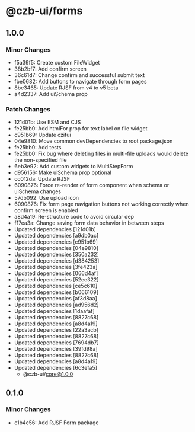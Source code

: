 # @czb-ui/forms

## 1.0.0

### Minor Changes

- f5a39f5: Create custom FileWidget
- 38b2bf7: Add confirm screen
- 36c61d7: Change confirm and successful submit text
- fbe0682: Add buttons to navigate through form pages
- 8be3465: Update RJSF from v4 to v5 beta
- a4d2337: Add uiSchema prop

### Patch Changes

- 121d01b: Use ESM and CJS
- fe25bb0: Add htmlFor prop for text label on file widget
- c951b69: Update czifui
- 04e9810: Move common devDependencies to root package.json
- fe25bb0: Add tests
- fe25bb0: Fix bug where deleting files in multi-file uploads would delete the non-specified file
- 6eb3e92: Add custom widgets to MultiStepForm
- d956156: Make uiSchema prop optional
- cc012da: Update RJSF
- 6090876: Force re-render of form component when schema or uiSchema changes
- 57db092: Use upload icon
- 6090876: Fix form page navigation buttons not working correctly when confirm screen is enabled
- a8d4a19: Re-structure code to avoid circular dep
- f17ea3a: Change saving form data behavior in between steps
- Updated dependencies [121d01b]
- Updated dependencies [a9db0ac]
- Updated dependencies [c951b69]
- Updated dependencies [04e9810]
- Updated dependencies [350a232]
- Updated dependencies [d384253]
- Updated dependencies [3fe423a]
- Updated dependencies [066d4af]
- Updated dependencies [52ee322]
- Updated dependencies [ce5c610]
- Updated dependencies [b066109]
- Updated dependencies [af3d8aa]
- Updated dependencies [ad956d2]
- Updated dependencies [1daafaf]
- Updated dependencies [8827c68]
- Updated dependencies [a8d4a19]
- Updated dependencies [22a3acb]
- Updated dependencies [8827c68]
- Updated dependencies [7694db7]
- Updated dependencies [39fd98a]
- Updated dependencies [8827c68]
- Updated dependencies [a8d4a19]
- Updated dependencies [6c3efa5]
  - @czb-ui/core@1.0.0

## 0.1.0

### Minor Changes

- c1b4c56: Add RJSF Form package
